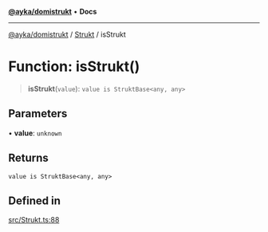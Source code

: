 [**@ayka/domistrukt**](../../../README.md) • **Docs**

***

[@ayka/domistrukt](../../../globals.md) / [Strukt](../README.md) / isStrukt

# Function: isStrukt()

> **isStrukt**(`value`): `value is StruktBase<any, any>`

## Parameters

• **value**: `unknown`

## Returns

`value is StruktBase<any, any>`

## Defined in

[src/Strukt.ts:88](https://github.com/AndreyMork/domistrukt/blob/edcfe9ca26584b5845c6864b1bb3eb94a6a879e3/src/Strukt.ts#L88)

